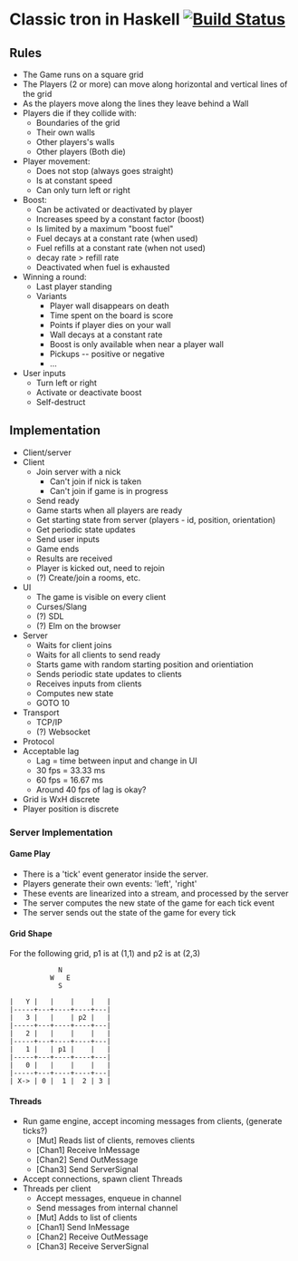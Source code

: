 # Classic tron in Haskell [![Build Status](https://travis-ci.org/nilenso/tronkell.svg?branch=master)](https://travis-ci.org/nilenso/tronkell)
## Rules
- The Game runs on a square grid
- The Players (2 or more) can move along horizontal and vertical lines of the grid
- As the players move along the lines they leave behind a Wall
- Players die if they collide with:
     - Boundaries of the grid
	 - Their own walls
     - Other players's walls
	 - Other players (Both die)
- Player movement:
     - Does not stop (always goes straight)
     - Is at constant speed
	 - Can only turn left or right
- Boost:
     - Can be activated or deactivated by player
	 - Increases speed by a constant factor (boost)
     - Is limited by a maximum "boost fuel"
	 - Fuel decays at a constant rate (when used)
	 - Fuel refills at a constant rate (when not used)
	 - decay rate > refill rate
	 - Deactivated when fuel is exhausted
- Winning a round:
     - Last player standing
	 - Variants
         - Player wall disappears on death
		 - Time spent on the board is score
		 - Points if player dies on your wall
		 - Wall decays at a constant rate
		 - Boost is only available when near a player wall
		 - Pickups -- positive or negative
		 - ...
- User inputs
    - Turn left or right
	- Activate or deactivate boost
	- Self-destruct

## Implementation
- Client/server
- Client
    - Join server with a nick
	    - Can't join if nick is taken
	    - Can't join if game is in progress
	- Send ready
	- Game starts when all players are ready
	- Get starting state from server (players - id, position, orientation)
	- Get periodic state updates
    - Send user inputs
	- Game ends
	- Results are received
	- Player is kicked out, need to rejoin
	- (?) Create/join a rooms, etc.
- UI
    - The game is visible on every client
	- Curses/Slang
	- (?) SDL
	- (?) Elm on the browser
- Server
    - Waits for client joins
	- Waits for all clients to send ready
	- Starts game with random starting position and orientiation
	- Sends periodic state updates to clients
	- Receives inputs from clients
	- Computes new state
	- GOTO 10
- Transport
    - TCP/IP
	- (?) Websocket
- Protocol
- Acceptable lag
    - Lag = time between input and change in UI
    - 30 fps = 33.33 ms
    - 60 fps = 16.67 ms
	- Around 40 fps of lag is okay?
- Grid is WxH discrete
- Player position is discrete

### Server Implementation

#### Game Play
- There is a 'tick' event generator inside the server.
- Players generate their own events: 'left', 'right'
- These events are linearized into a stream, and processed by the server
- The server computes the new state of the game for each tick event
- The server sends out the state of the game for every tick

#### Grid Shape
For the following grid, p1 is at (1,1) and p2 is at (2,3)

``` shell
            N
          W   E
            S

|   Y |   |    |    |   |
|-----+---+----+----+---|
|   3 |   |    | p2 |   |
|-----+---+----+----+---|
|   2 |   |    |    |   |
|-----+---+----+----+---|
|   1 |   | p1 |    |   |
|-----+---+----+----+---|
|   0 |   |    |    |   |
|-----+---+----+----+---|
| X-> | 0 |  1 |  2 | 3 |
```

#### Threads

- Run game engine, accept incoming messages from clients, (generate ticks?)
  - [Mut] Reads list of clients, removes clients
  - [Chan1] Receive InMessage
  - [Chan2] Send OutMessage
  - [Chan3] Send ServerSignal
- Accept connections, spawn client Threads
- Threads per client
  - Accept messages, enqueue in channel
  - Send messages from internal channel
  - [Mut] Adds to list of clients
  - [Chan1] Send InMessage
  - [Chan2] Receive OutMessage
  - [Chan3] Receive ServerSignal

